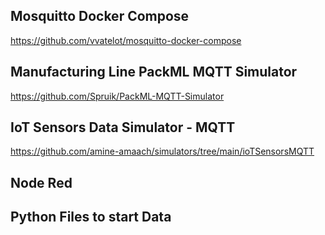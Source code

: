 

## Mosquitto Docker Compose 

https://github.com/vvatelot/mosquitto-docker-compose

## Manufacturing Line PackML MQTT Simulator

https://github.com/Spruik/PackML-MQTT-Simulator


## IoT Sensors Data Simulator - MQTT

https://github.com/amine-amaach/simulators/tree/main/ioTSensorsMQTT

## Node Red

## Python Files to start Data
